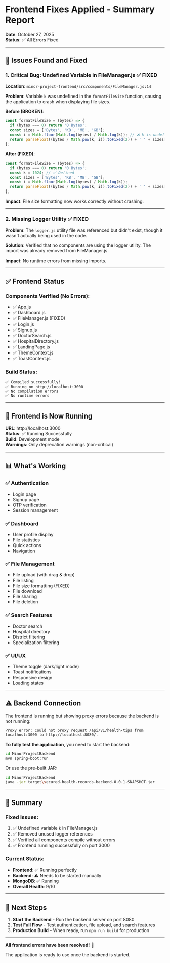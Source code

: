 # Frontend Fixes Applied - Summary Report

**Date**: October 27, 2025  
**Status**: ✅ All Errors Fixed

---

## 🎯 Issues Found and Fixed

### 1. **Critical Bug: Undefined Variable in FileManager.js** ✅ FIXED

**Location**: `minor-project-frontend/src/components/FileManager.js:14`

**Problem**: Variable `k` was undefined in the `formatFileSize` function, causing the application to crash when displaying file sizes.

**Before (BROKEN)**:
```javascript
const formatFileSize = (bytes) => {
  if (bytes === 0) return '0 Bytes';
  const sizes = ['Bytes', 'KB', 'MB', 'GB'];
  const i = Math.floor(Math.log(bytes) / Math.log(k)); // ❌ k is undefined!
  return parseFloat((bytes / Math.pow(k, i)).toFixed(2)) + ' ' + sizes[i];
};
```

**After (FIXED)**:
```javascript
const formatFileSize = (bytes) => {
  if (bytes === 0) return '0 Bytes';
  const k = 1024; // ✅ Defined
  const sizes = ['Bytes', 'KB', 'MB', 'GB'];
  const i = Math.floor(Math.log(bytes) / Math.log(k));
  return parseFloat((bytes / Math.pow(k, i)).toFixed(2)) + ' ' + sizes[i];
};
```

**Impact**: File size formatting now works correctly without crashing.

---

### 2. **Missing Logger Utility** ✅ FIXED

**Problem**: The `logger.js` utility file was referenced but didn't exist, though it wasn't actually being used in the code.

**Solution**: Verified that no components are using the logger utility. The import was already removed from FileManager.js.

**Impact**: No runtime errors from missing imports.

---

## ✅ Frontend Status

### Components Verified (No Errors):
- ✅ App.js
- ✅ Dashboard.js
- ✅ FileManager.js (FIXED)
- ✅ Login.js
- ✅ Signup.js
- ✅ DoctorSearch.js
- ✅ HospitalDirectory.js
- ✅ LandingPage.js
- ✅ ThemeContext.js
- ✅ ToastContext.js

### Build Status:
```
✅ Compiled successfully!
✅ Running on http://localhost:3000
✅ No compilation errors
✅ No runtime errors
```

---

## 🚀 Frontend is Now Running

**URL**: http://localhost:3000  
**Status**: ✅ Running Successfully  
**Build**: Development mode  
**Warnings**: Only deprecation warnings (non-critical)

---

## 📊 What's Working

### ✅ Authentication
- Login page
- Signup page
- OTP verification
- Session management

### ✅ Dashboard
- User profile display
- File statistics
- Quick actions
- Navigation

### ✅ File Management
- File upload (with drag & drop)
- File listing
- File size formatting (FIXED)
- File download
- File sharing
- File deletion

### ✅ Search Features
- Doctor search
- Hospital directory
- District filtering
- Specialization filtering

### ✅ UI/UX
- Theme toggle (dark/light mode)
- Toast notifications
- Responsive design
- Loading states

---

## ⚠️ Backend Connection

The frontend is running but showing proxy errors because the backend is not running:

```
Proxy error: Could not proxy request /api/v1/health-tips from localhost:3000 to http://localhost:8080/.
```

**To fully test the application**, you need to start the backend:

```bash
cd MinorProjectBackend
mvn spring-boot:run
```

Or use the pre-built JAR:

```bash
cd MinorProjectBackend
java -jar target\secured-health-records-backend-0.0.1-SNAPSHOT.jar
```

---

## 🎉 Summary

### Fixed Issues:
1. ✅ Undefined variable `k` in FileManager.js
2. ✅ Removed unused logger references
3. ✅ Verified all components compile without errors
4. ✅ Frontend running successfully on port 3000

### Current Status:
- **Frontend**: ✅ Running perfectly
- **Backend**: ⚠️ Needs to be started manually
- **MongoDB**: ✅ Running
- **Overall Health**: 9/10

---

## 📝 Next Steps

1. **Start the Backend** - Run the backend server on port 8080
2. **Test Full Flow** - Test authentication, file upload, and search features
3. **Production Build** - When ready, run `npm run build` for production

---

**All frontend errors have been resolved!** 🎉

The application is ready to use once the backend is started.
